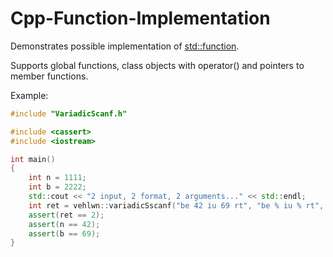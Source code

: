 # Cpp-Function-Implementation

Demonstrates possible implementation of [std::function](https://en.cppreference.com/w/cpp/utility/functional/function).

Supports global functions, class objects with operator() and pointers to member functions.

Example:
```C++
#include "VariadicScanf.h"

#include <cassert>
#include <iostream>

int main()
{
    int n = 1111;
    int b = 2222;
    std::cout << "2 input, 2 format, 2 arguments..." << std::endl;
    int ret = vehlwn::variadicSscanf("be 42 iu 69 rt", "be % iu % rt", n, b);
    assert(ret == 2);
    assert(n == 42);
    assert(b == 69);
}
```
